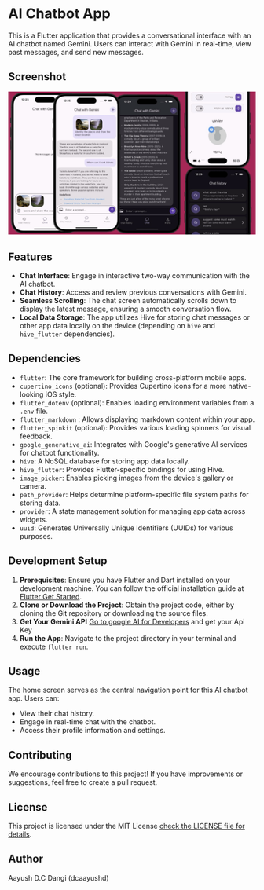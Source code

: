 # AI Chatbot App

This is a Flutter application that provides a conversational interface with an AI chatbot named Gemini. Users can interact with Gemini in real-time, view past messages, and send new messages.

## Screenshot

![Screenshot](assets/screenshots/app_demo.png)

## Features

- **Chat Interface**: Engage in interactive two-way communication with the AI chatbot.
- **Chat History**: Access and review previous conversations with Gemini.
- **Seamless Scrolling**: The chat screen automatically scrolls down to display the latest message, ensuring a smooth conversation flow.
- **Local Data Storage**: The app utilizes Hive for storing chat messages or other app data locally on the device (depending on `hive` and `hive_flutter` dependencies).

## Dependencies

- `flutter`: The core framework for building cross-platform mobile apps.
- `cupertino_icons` (optional): Provides Cupertino icons for a more native-looking iOS style.
- `flutter_dotenv` (optional): Enables loading environment variables from a `.env` file.
- `flutter_markdown` : Allows displaying markdown content within your app.
- `flutter_spinkit` (optional): Provides various loading spinners for visual feedback.
- `google_generative_ai`: Integrates with Google's generative AI services for chatbot functionality.
- `hive`: A NoSQL database for storing app data locally.
- `hive_flutter`: Provides Flutter-specific bindings for using Hive.
- `image_picker`: Enables picking images from the device's gallery or camera.
- `path_provider`: Helps determine platform-specific file system paths for storing data.
- `provider`: A state management solution for managing app data across widgets.
- `uuid`: Generates Universally Unique Identifiers (UUIDs) for various purposes.

## Development Setup

1. **Prerequisites**: Ensure you have Flutter and Dart installed on your development machine. You can follow the official installation guide at [Flutter Get Started](https://docs.flutter.dev/get-started/install).
2. **Clone or Download the Project**: Obtain the project code, either by cloning the Git repository or downloading the source files.
3. **Get Your Gemini API** [Go to google AI for Developers](https://ai.google.dev/) and get your Api Key
4. **Run the App**: Navigate to the project directory in your terminal and execute `flutter run`.

## Usage

The home screen serves as the central navigation point for this AI chatbot app. Users can:

- View their chat history.
- Engage in real-time chat with the chatbot.
- Access their profile information and settings.

## Contributing

We encourage contributions to this project! If you have improvements or suggestions, feel free to create a pull request.

## License

This project is licensed under the MIT License [check the LICENSE file for details](LICENSE).

## Author

Aayush D.C Dangi (dcaayushd)
